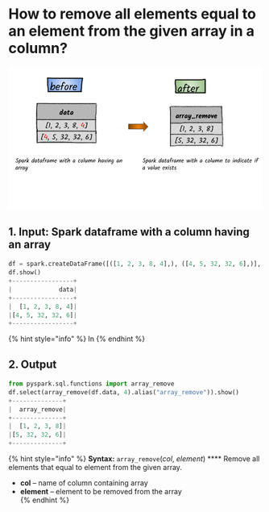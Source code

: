 # How to remove all elements equal to an element from the given array in a column?

![](../.gitbook/assets/2020_07_20_kleki-10-.png)

## 1.  Input:  Spark dataframe with a column having an array

```python
df = spark.createDataFrame([([1, 2, 3, 8, 4],), ([4, 5, 32, 32, 6],)], ['data'])
df.show()
+-----------------+
|             data|
+-----------------+
|  [1, 2, 3, 8, 4]|
|[4, 5, 32, 32, 6]|
+-----------------+
```

{% hint style="info" %}
In
{% endhint %}

## 2.  Output

```python
from pyspark.sql.functions import array_remove
df.select(array_remove(df.data, 4).alias("array_remove")).show()
+--------------+
|  array_remove|
+--------------+
|  [1, 2, 3, 8]|
|[5, 32, 32, 6]|
+--------------+
```

{% hint style="info" %}
**Syntax:**   `array_remove`\(_col_, _element_\)  ****                                                                                                      Remove all elements that equal to element from the given array.                                                                                                   

* **col** – name of column containing array
* **element** – element to be removed from the array                                                                                                                           
{% endhint %}

